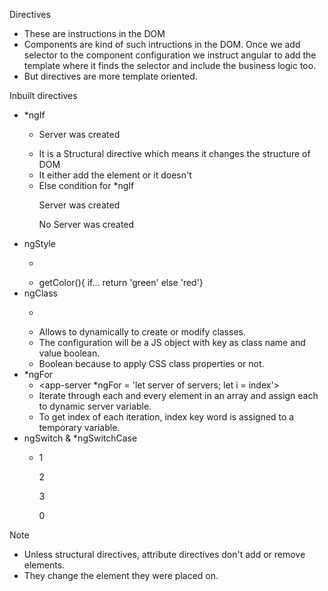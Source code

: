 Directives
-   These are instructions in the DOM
-   Components are kind of such intructions in the DOM. Once we add selector to the component configuration we instruct angular to add the template where it finds the selector and include the business logic too.
-   But directives are more template oriented.

Inbuilt directives
-   *ngIf
    -   <p *ngIf = 'flag'>Server was created</p>
    -   It is a Structural directive which means it changes the structure of DOM
    -   It either add the element or it doesn't
    -   Else condition for *ngIf
        <p *ngIf = 'flag; else noServer' >Server was created</p>
        <ng-template #noServer><p>No Server was created</p></ng-template>
-   ngStyle
    -   <p [ngStyle] = "{backgroundColor: getColor()}">
    -   getColor(){ if... return 'green' else 'red'}
-   ngClass
    -   <p [ngClass] = '{online: serverStatus == "online"}'>
    -   Allows to dynamically to create or modify classes.
    -   The configuration will be a JS object with key as class name and value boolean.
    -   Boolean because to apply CSS class properties or not.
-   *ngFor
    -   <app-server *ngFor = 'let server of servers; let i = index'></app-server>
    -   Iterate through each and every element in an array and assign each to dynamic server variable.
    -   To get index of each iteration, index key word is assigned to a temporary variable.
-   ngSwitch & *ngSwitchCase
    -   <div [ngSwitch] = "value">
                <p *ngSwitchCase = "1">1</p>
                <p *ngSwitchCase = "2">2</p>
                <p *ngSwitchCase = "3">3</p>
                <p *ngSwitchDefault>0</p>
        </div>
Note
-   Unless structural directives, attribute directives don't add or remove elements.
-   They change the element they were placed on.